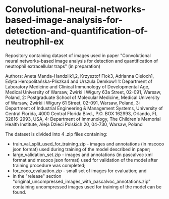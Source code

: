 # Convolutional-neural-networks-based-image-analysis-for-detection-and-quantification-of-neutrophil-ex
Repository containing dataset of images used in paper "Convolutional neural networks-based image analysis for detection and quantification of neutrophil extracellular traps" (in preparation)

Authors:
Aneta Manda-Handzlik1,2, Krzysztof Fiok3, Adrianna Cieloch1, Edyta Heropolitańska-Pliszka4 and Urszula Demkow1
1: Department of Laboratory Medicine and Clinical Immunology of Developmental Age, Medical University of Warsaw, Zwirki i Wigury 63a Street, 02-091, Warsaw, Poland,
2: Postgraduate School of Molecular Medicine, Medical University of Warsaw, Zwirki i Wigury 61 Street, 02-091, Warsaw, Poland, 3: Department of Industrial Engineering & Management Systems, University of Central Florida, 4000 Central Florida Blvd., P.O. BOX 162993, Orlando, FL 32816-2993, USA,
4: Department of Immunology, The Children's Memorial Health Institute, Aleja Dzieci Polskich 20, 04-730, Warsaw, Poland

The dataset is divided into 4 .zip files containing:
- train_val_split_used_for_training.zip - images and annotations (in mscoco json format) used during training of the model described in paper;
- large_validation_set.zip - images and annotations (in pascalvoc xml format and mscoco json format) used for validation of the model after training procedure was completed;
- for_coco_evaluation.zip - small set of images for evaluation; and
- in the "release" section "original_uncompressed_images_with_pascalvoc_annotations.zip" containing uncompressed images used for training of the model can be found.
